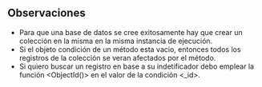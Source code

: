 ## Observaciones

- Para que una base de datos se cree exitosamente hay que crear un colección en la misma en la misma instancia de ejecución.
- Si el objeto condición de un método esta vacio, entonces todos los registros de la colección se veran afectados por el método.
- Si quiero buscar un registro en base a su indetificador debo emplear la función <ObjectId()> en el valor de la condición <\_id>.
